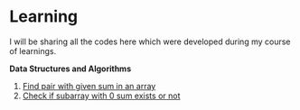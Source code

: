 # Learning

I will be sharing all the codes here which were developed during my course of learnings.

**Data Structures and Algorithms**
1) [Find pair with given sum in an array](Arrays_1.ipynb)
2) [Check if subarray with 0 sum exists or not](Arrays_2.ipynb)

